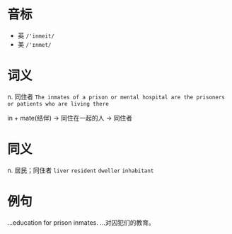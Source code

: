 # 音标

- 英 `/'inmeit/`
- 美 `/'ɪnmet/`

# 词义

n. 同住者
`The inmates of a prison or mental hospital are the prisoners or patients who are living there`



in + mate(结伴) → 同住在一起的人 → 同住者

# 同义

n. 居民；同住者
`liver` `resident` `dweller` `inhabitant`

# 例句

...education for prison inmates.
…对囚犯们的教育。


